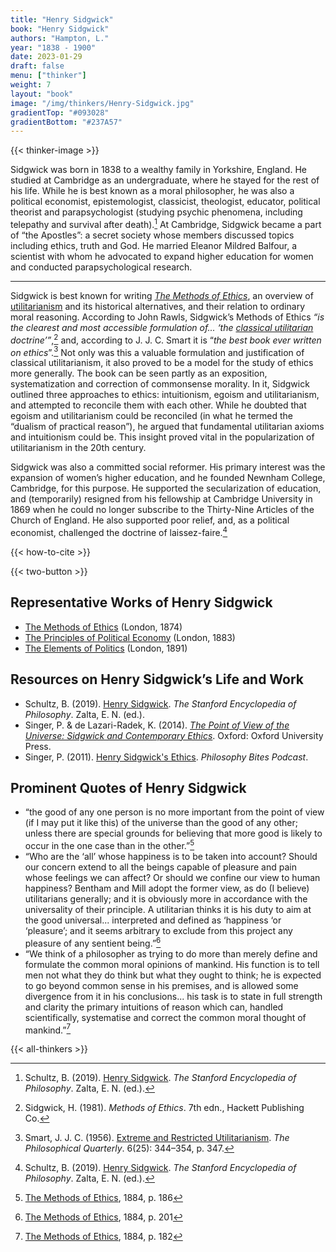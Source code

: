 ```yaml
---
title: "Henry Sidgwick"
book: "Henry Sidgwick"
authors: "Hampton, L."
year: "1838 - 1900"
date: 2023-01-29
draft: false
menu: ["thinker"]
weight: 7
layout: "book"
image: "/img/thinkers/Henry-Sidgwick.jpg"
gradientTop: "#093028"
gradientBottom: "#237A57"
---
```


{{< thinker-image >}}

Sidgwick was born in 1838 to a wealthy family in Yorkshire, England. He studied at Cambridge as an undergraduate, where he stayed for the rest of his life. While he is best known as a moral philosopher, he was also a political economist, epistemologist, classicist, theologist, educator, political theorist and parapsychologist (studying psychic phenomena, including telepathy and survival after death).[^1] At Cambridge, Sidgwick became a part of “the Apostles”: a secret society whose members discussed topics including ethics, truth and God. He married Eleanor Mildred Balfour, a scientist with whom he advocated to expand higher education for women and conducted parapsychological research.

---

Sidgwick is best known for writing _[The Methods of Ethics](https://www.earlymoderntexts.com/assets/pdfs/sidgwick1874.pdf)_, an overview of [utilitarianism](/introduction-to-utilitarianism) and its historical alternatives, and their relation to ordinary moral reasoning. According to John Rawls, Sidgwick’s Methods of Ethics _“is the clearest and most accessible formulation of... ‘the [classical utilitarian](/types-of-utilitarianism#the-two-elements-of-classical-utilitarianism) doctrine’”_,[^2] and, according to J. J. C. Smart it is “_the best book ever written on ethics_”.[^3] Not only was this a valuable formulation and justification of classical utilitarianism, it also proved to be a model for the study of ethics more generally. The book can be seen partly as an exposition, systematization and correction of commonsense morality. In it, Sidgwick outlined three approaches to ethics: intuitionism, egoism and utilitarianism, and attempted to reconcile them with each other. While he doubted that egoism and utilitarianism could be reconciled (in what he termed the “dualism of practical reason”), he argued that fundamental utilitarian axioms and intuitionism could be. This insight proved vital in the popularization of utilitarianism in the 20th century.

Sidgwick was also a committed social reformer. His primary interest was the expansion of women’s higher education, and he founded Newnham College, Cambridge, for this purpose. He supported the secularization of education, and (temporarily) resigned from his fellowship at Cambridge University in 1869 when he could no longer subscribe to the Thirty-Nine Articles of the Church of England. He also supported poor relief, and, as a political economist, challenged the doctrine of laissez-faire.[^4]

{{< how-to-cite >}}

{{< two-button >}}

## Representative Works of Henry Sidgwick

- [The Methods of Ethics](https://www.earlymoderntexts.com/assets/pdfs/sidgwick1874.pdf) (London, 1874)
- [The Principles of Political Economy](https://archive.org/details/principlespolit01sidggoog/) (London, 1883)
- [The Elements of Politics](https://www.cambridge.org/core/books/elements-of-politics/33E843F9F178DDA117C6DEE00169A57B) (London, 1891)

## Resources on Henry Sidgwick’s Life and Work

- Schultz, B. (2019). [Henry Sidgwick](https://plato.stanford.edu/entries/sidgwick/). _The Stanford Encyclopedia of Philosophy_. Zalta, E. N. (ed.).
- Singer, P. & de Lazari-Radek, K. (2014). _[The Point of View of the Universe: Sidgwick and Contemporary Ethics](https://doi.org/10.1093/acprof:oso/9780199603695.001.0001)_. Oxford: Oxford University Press.
- Singer, P. (2011). [Henry Sidgwick's Ethics](https://nigelwarburton.typepad.com/philosophy_bites//2011/07/peter-singer-on-henry-sidgwicks-ethics.html). _Philosophy Bites Podcast_.

## Prominent Quotes of Henry Sidgwick

- “the good of any one person is no more important from the point of view (if I may put it like this) of the universe than the good of any other; unless there are special grounds for believing that more good is likely to occur in the one case than in the other.”[^5]
- “Who are the ‘all’ whose happiness is to be taken into account? Should our concern extend to all the beings capable of pleasure and pain whose feelings we can affect? Or should we confine our view to human happiness? Bentham and Mill adopt the former view, as do (I believe) utilitarians generally; and it is obviously more in accordance with the universality of their principle. A utilitarian thinks it is his duty to aim at the good universal... interpreted and defined as ‘happiness ‘or ‘pleasure’; and it seems arbitrary to exclude from this project any pleasure of any sentient being.”[^6]
- “We think of a philosopher as trying to do more than merely define and formulate the common moral opinions of mankind. His function is to tell men not what they do think but what they ought to think; he is expected to go beyond common sense in his premises, and is allowed some divergence from it in his conclusions... his task is to state in full strength and clarity the primary intuitions of reason which can, handled scientifically, systematise and correct the common moral thought of mankind.”[^7]

{{< all-thinkers >}}

[^1]: Schultz, B. (2019). [Henry Sidgwick](https://plato.stanford.edu/entries/sidgwick/). _The Stanford Encyclopedia of Philosophy_. Zalta, E. N. (ed.).
[^2]: Sidgwick, H. (1981). _Methods of Ethics_. 7th edn., Hackett Publishing Co.
[^3]: Smart, J. J. C. (1956). [Extreme and Restricted Utilitarianism](http://personal.lse.ac.uk/robert49/teaching/mm/articles/Smart_1956Utilitarianism.pdf). _The Philosophical Quarterly_. 6(25): 344–354, p. 347.
[^4]: Schultz, B. (2019). [Henry Sidgwick](https://plato.stanford.edu/entries/sidgwick/). _The Stanford Encyclopedia of Philosophy_. Zalta, E. N. (ed.).
[^5]: [The Methods of Ethics](https://www.earlymoderntexts.com/assets/pdfs/sidgwick1874.pdf), 1884, p. 186
[^6]: [The Methods of Ethics](https://www.earlymoderntexts.com/assets/pdfs/sidgwick1874.pdf), 1884, p. 201
[^7]: [The Methods of Ethics](https://www.earlymoderntexts.com/assets/pdfs/sidgwick1874.pdf), 1884, p. 182
